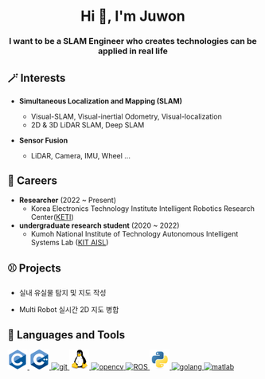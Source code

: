 <h1 align="center">Hi 👋, I'm Juwon</h1>
<h3 align="center">I want to be a SLAM Engineer who creates technologies can be applied in real life</h3>


<h2 align="left">🪄 Interests</h3>

- **Simultaneous Localization and Mapping (SLAM)**
  - Visual-SLAM, Visual-inertial Odometry, Visual-localization
  - 2D & 3D LiDAR SLAM, Deep SLAM

- **Sensor Fusion**
  - LiDAR, Camera, IMU, Wheel ...


<h2 align="left">🚀 Careers</h3>

- **Researcher** (2022 ~ Present)
  - Korea Electronics Technology Institute Intelligent Robotics Research Center([KETI](https://www.keti.re.kr/main/main.php))
- **undergraduate research student** (2020 ~ 2022)
  - Kumoh National Institute of Technology Autonomous Intelligent Systems Lab ([KIT AISL](https://aisl.kumoh.ac.kr/))

<h2 align="left">⚾ Projects</h3>

- 실내 유실물 탐지 및 지도 작성

- Multi Robot 실시간 2D 지도 병합


<h2 align="left">🥑 Languages and Tools</h3>

<p align="left">
  <a href="https://www.cprogramming.com/" target="_blank" rel="noreferrer"> <img src="https://raw.githubusercontent.com/devicons/devicon/master/icons/c/c-original.svg" alt="c" width="40" height="40"/> </a>
  <a href="https://www.w3schools.com/cpp/" target="_blank" rel="noreferrer"> <img src="https://raw.githubusercontent.com/devicons/devicon/master/icons/cplusplus/cplusplus-original.svg" alt="cplusplus" width="40" height="40"/> </a>
  <a href="https://git-scm.com/" target="_blank" rel="noreferrer"> <img src="https://www.vectorlogo.zone/logos/git-scm/git-scm-icon.svg" alt="git" width="40" height="40"/> </a><a href="https://www.linux.org/" target="_blank" rel="noreferrer"> <img src="https://raw.githubusercontent.com/devicons/devicon/master/icons/linux/linux-original.svg" alt="linux" width="40" height="40"/> </a> 
    <a href="https://opencv.org/" target="_blank" rel="noreferrer"> <img src="https://www.vectorlogo.zone/logos/opencv/opencv-icon.svg" alt="opencv" width="40" height="40"/> </a>
  <a href="https://ros.org/" target="_blank" rel="noreferrer"> <img src="https://upload.wikimedia.org/wikipedia/commons/1/15/Robot_Operating_System_logo.svg" alt="ROS" width="40" height="40"/> </a>  
  <a href="https://www.python.org" target="_blank" rel="noreferrer"> <img src="https://raw.githubusercontent.com/devicons/devicon/master/icons/python/python-original.svg" alt="python" width="40" height="40"/> </a>
    <a href="https://www.go.dev" target="_blank" rel="noreferrer"> <img src="https://go.dev/blog/go-brand/Go-Logo/SVG/Go-Logo_Aqua.svg" alt="golang" width="40" height="40"/> </a>
    <a href="https://www.mathworks.com/" target="_blank" rel="noreferrer"> <img src="https://upload.wikimedia.org/wikipedia/commons/2/21/Matlab_Logo.png" alt="matlab" width="40" height="40"/> </a>
</p>
